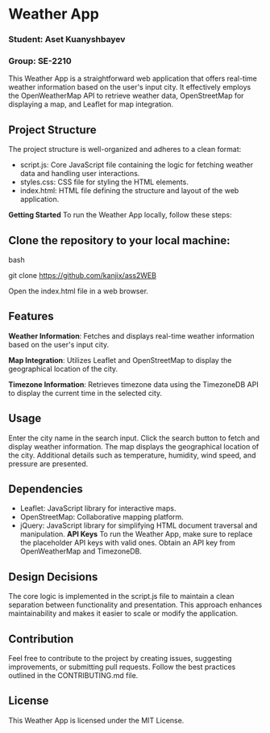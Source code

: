 # Weather App
### Student: Aset Kuanyshbayev
### Group: SE-2210
This Weather App is a straightforward web application that offers real-time weather information based on the user's input city. It effectively employs the OpenWeatherMap API to retrieve weather data, OpenStreetMap for displaying a map, and Leaflet for map integration.

## Project Structure
The project structure is well-organized and adheres to a clean format:

- script.js: Core JavaScript file containing the logic for fetching weather data and handling user interactions.
- styles.css: CSS file for styling the HTML elements.
- index.html: HTML file defining the structure and layout of the web application.

**Getting Started**
To run the Weather App locally, follow these steps:

## Clone the repository to your local machine:

bash

git clone <https://github.com/kanjix/ass2WEB>

Open the index.html file in a web browser.

## Features
**Weather Information**: Fetches and displays real-time weather information based on the user's input city.

**Map Integration**: Utilizes Leaflet and OpenStreetMap to display the geographical location of the city.

**Timezone Information**: Retrieves timezone data using the TimezoneDB API to display the current time in the selected city.

## Usage 
Enter the city name in the search input.
Click the search button to fetch and display weather information.
The map displays the geographical location of the city.
Additional details such as temperature, humidity, wind speed, and pressure are presented.
## Dependencies
- Leaflet: JavaScript library for interactive maps.
- OpenStreetMap: Collaborative mapping platform.
- jQuery: JavaScript library for simplifying HTML document traversal and manipulation.
**API Keys**
To run the Weather App, make sure to replace the placeholder API keys with valid ones. Obtain an API key from OpenWeatherMap and TimezoneDB.

## Design Decisions
The core logic is implemented in the script.js file to maintain a clean separation between functionality and presentation. This approach enhances maintainability and makes it easier to scale or modify the application.

## Contribution
Feel free to contribute to the project by creating issues, suggesting improvements, or submitting pull requests. Follow the best practices outlined in the CONTRIBUTING.md file.

## License
This Weather App is licensed under the MIT License.
